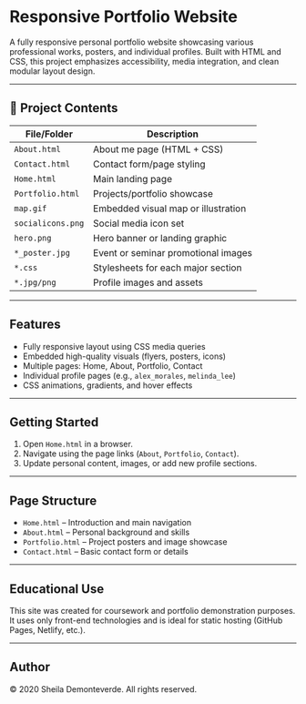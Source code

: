 # Responsive Portfolio Website

A fully responsive personal portfolio website showcasing various professional works, posters, and individual profiles. Built with HTML and CSS, this project emphasizes accessibility, media integration, and clean modular layout design.

---

## 📁 Project Contents

| File/Folder          | Description                                      |
|----------------------|--------------------------------------------------|
| `About.html`         | About me page (HTML + CSS)                       |
| `Contact.html`       | Contact form/page styling                        |
| `Home.html`          | Main landing page                                |
| `Portfolio.html`     | Projects/portfolio showcase                      |
| `map.gif`            | Embedded visual map or illustration              |
| `socialicons.png`    | Social media icon set                            |
| `hero.png`           | Hero banner or landing graphic                   |
| `*_poster.jpg`       | Event or seminar promotional images              |
| `*.css`              | Stylesheets for each major section               |
| `*.jpg/png`          | Profile images and assets                        |

---

## Features

- Fully responsive layout using CSS media queries
- Embedded high-quality visuals (flyers, posters, icons)
- Multiple pages: Home, About, Portfolio, Contact
- Individual profile pages (e.g., `alex_morales`, `melinda_lee`)
- CSS animations, gradients, and hover effects

---

## Getting Started

1. Open `Home.html` in a browser.
2. Navigate using the page links (`About`, `Portfolio`, `Contact`).
3. Update personal content, images, or add new profile sections.

---

## Page Structure

- `Home.html` – Introduction and main navigation
- `About.html` – Personal background and skills
- `Portfolio.html` – Project posters and image showcase
- `Contact.html` – Basic contact form or details

---

## Educational Use

This site was created for coursework and portfolio demonstration purposes. It uses only front-end technologies and is ideal for static hosting (GitHub Pages, Netlify, etc.).

---

## Author
© 2020 Sheila Demonteverde. All rights reserved.
